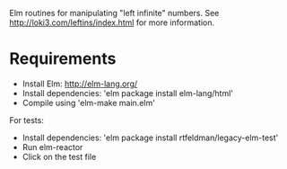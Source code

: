 Elm routines for manipulating "left infinite" numbers.
See http://loki3.com/leftins/index.html for more information.

# Requirements

* Install Elm: http://elm-lang.org/
* Install dependencies: 'elm package install elm-lang/html'
* Compile using 'elm-make main.elm'

For tests:
* Install dependencies: 'elm package install rtfeldman/legacy-elm-test'
* Run elm-reactor
* Click on the test file
